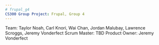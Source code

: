 ```yaml
---
# frupal_g4
CS300 Group Project: Frupal, Group 4
---
```


Team: Taylor Noah, Carl Knori, Wai Chan, Jordan Malubay, Lawrence Scroggs, Jeremy Vonderfect 
Scrum Master: TBD 
Product Owner: Jeremy Vonderfect 
